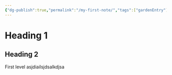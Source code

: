 ```yaml
---
{"dg-publish":true,"permalink":"/my-first-note/","tags":["gardenEntry"]}
---
```


# Heading 1
## Heading 2

First level
asjdiailsjdsalkdjsa
